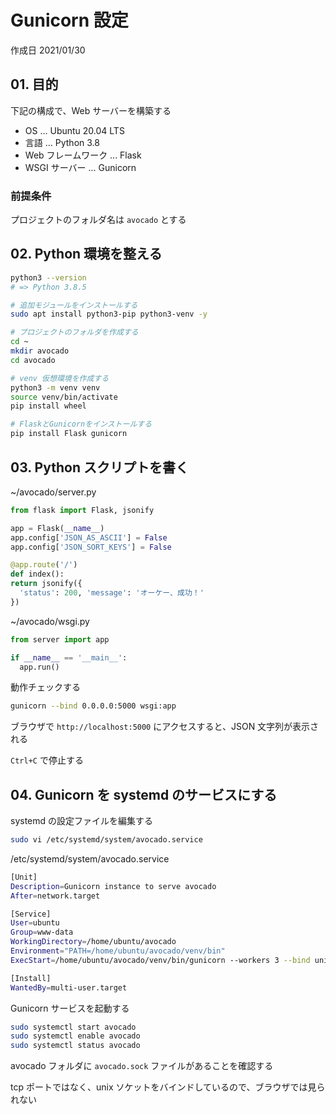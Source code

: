 # Gunicorn 設定

作成日 2021/01/30

## 01. 目的

下記の構成で、Web サーバーを構築する

- OS ... Ubuntu 20.04 LTS
- 言語 ... Python 3.8
- Web フレームワーク ... Flask
- WSGI サーバー ... Gunicorn

### 前提条件

プロジェクトのフォルダ名は `avocado` とする

## 02. Python 環境を整える

```bash
python3 --version
# => Python 3.8.5

# 追加モジュールをインストールする
sudo apt install python3-pip python3-venv -y

# プロジェクトのフォルダを作成する
cd ~
mkdir avocado
cd avocado

# venv 仮想環境を作成する
python3 -m venv venv
source venv/bin/activate
pip install wheel

# FlaskとGunicornをインストールする
pip install Flask gunicorn
```

## 03. Python スクリプトを書く

~/avocado/server.py

```python
from flask import Flask, jsonify

app = Flask(__name__)
app.config['JSON_AS_ASCII'] = False
app.config['JSON_SORT_KEYS'] = False

@app.route('/')
def index():
return jsonify({
  'status': 200, 'message': 'オーケー、成功！'
})
```

~/avocado/wsgi.py

```python
from server import app

if __name__ == '__main__':
  app.run()
```

動作チェックする

```bash
gunicorn --bind 0.0.0.0:5000 wsgi:app
```

ブラウザで `http://localhost:5000` にアクセスすると、JSON 文字列が表示される

`Ctrl+C` で停止する

## 04. Gunicorn を systemd のサービスにする

systemd の設定ファイルを編集する

```bash
sudo vi /etc/systemd/system/avocado.service
```

/etc/systemd/system/avocado.service

```bash
[Unit]
Description=Gunicorn instance to serve avocado
After=network.target

[Service]
User=ubuntu
Group=www-data
WorkingDirectory=/home/ubuntu/avocado
Environment="PATH=/home/ubuntu/avocado/venv/bin"
ExecStart=/home/ubuntu/avocado/venv/bin/gunicorn --workers 3 --bind unix:avocado.sock -m 007 wsgi:app

[Install]
WantedBy=multi-user.target
```

Gunicorn サービスを起動する

```bash
sudo systemctl start avocado
sudo systemctl enable avocado
sudo systemctl status avocado
```

avocado フォルダに `avocado.sock` ファイルがあることを確認する

tcp ポートではなく、unix ソケットをバインドしているので、ブラウザでは見られない
